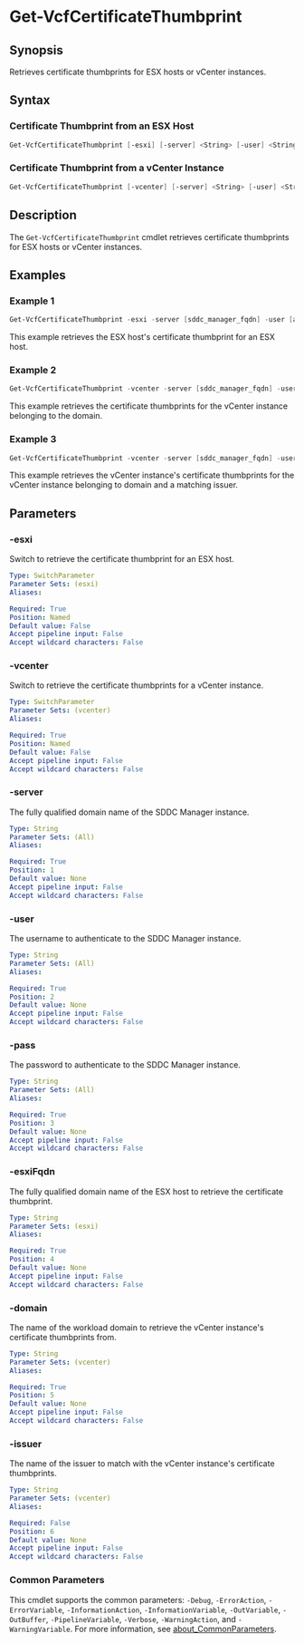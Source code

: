 # Get-VcfCertificateThumbprint

## Synopsis

Retrieves certificate thumbprints for ESX hosts or vCenter instances.

## Syntax

### Certificate Thumbprint from an ESX Host

```powershell
Get-VcfCertificateThumbprint [-esxi] [-server] <String> [-user] <String> [-pass] <String> [-esxiFqdn] <String> [<CommonParameters>]
```

### Certificate Thumbprint from a vCenter Instance

```powershell
Get-VcfCertificateThumbprint [-vcenter] [-server] <String> [-user] <String> [-pass] <String> [-domain] <String> [[-issuer] <String>] [<CommonParameters>]
```

## Description

The `Get-VcfCertificateThumbprint` cmdlet retrieves certificate thumbprints for ESX hosts or vCenter instances.

## Examples

### Example 1

```powershell
Get-VcfCertificateThumbprint -esxi -server [sddc_manager_fqdn] -user [admin_username] -pass [admin_password] -esxiFqdn [esx_host_fqdn]
```

This example retrieves the ESX host's certificate thumbprint for an ESX host.

### Example 2

```powershell
Get-VcfCertificateThumbprint -vcenter -server [sddc_manager_fqdn] -user [admin_username] -pass [admin_password] -domain [workload_domain_name]
```

This example retrieves the certificate thumbprints for the vCenter instance belonging to the domain.

### Example 3

```powershell
Get-VcfCertificateThumbprint -vcenter -server [sddc_manager_fqdn] -user [admin_username] -pass [admin_password] -domain [workload_domain_name] -issuer [issuer_name]
```

This example retrieves the vCenter instance's certificate thumbprints for the vCenter instance belonging to domain and a matching issuer.

## Parameters

### -esxi

Switch to retrieve the certificate thumbprint for an ESX host.

```yaml
Type: SwitchParameter
Parameter Sets: (esxi)
Aliases:

Required: True
Position: Named
Default value: False
Accept pipeline input: False
Accept wildcard characters: False
```

### -vcenter

Switch to retrieve the certificate thumbprints for a vCenter instance.

```yaml
Type: SwitchParameter
Parameter Sets: (vcenter)
Aliases:

Required: True
Position: Named
Default value: False
Accept pipeline input: False
Accept wildcard characters: False
```

### -server

The fully qualified domain name of the SDDC Manager instance.

```yaml
Type: String
Parameter Sets: (All)
Aliases:

Required: True
Position: 1
Default value: None
Accept pipeline input: False
Accept wildcard characters: False
```

### -user

The username to authenticate to the SDDC Manager instance.

```yaml
Type: String
Parameter Sets: (All)
Aliases:

Required: True
Position: 2
Default value: None
Accept pipeline input: False
Accept wildcard characters: False
```

### -pass

The password to authenticate to the SDDC Manager instance.

```yaml
Type: String
Parameter Sets: (All)
Aliases:

Required: True
Position: 3
Default value: None
Accept pipeline input: False
Accept wildcard characters: False
```

### -esxiFqdn

The fully qualified domain name of the ESX host to retrieve the certificate thumbprint.

```yaml
Type: String
Parameter Sets: (esxi)
Aliases:

Required: True
Position: 4
Default value: None
Accept pipeline input: False
Accept wildcard characters: False
```

### -domain

The name of the workload domain to retrieve the vCenter instance's certificate thumbprints from.

```yaml
Type: String
Parameter Sets: (vcenter)
Aliases:

Required: True
Position: 5
Default value: None
Accept pipeline input: False
Accept wildcard characters: False
```

### -issuer

The name of the issuer to match with the vCenter instance's certificate thumbprints.

```yaml
Type: String
Parameter Sets: (vcenter)
Aliases:

Required: False
Position: 6
Default value: None
Accept pipeline input: False
Accept wildcard characters: False
```

### Common Parameters

This cmdlet supports the common parameters: `-Debug`, `-ErrorAction`, `-ErrorVariable`, `-InformationAction`, `-InformationVariable`, `-OutVariable`, `-OutBuffer`, `-PipelineVariable`, `-Verbose`, `-WarningAction`, and `-WarningVariable`. For more information, see [about_CommonParameters](http://go.microsoft.com/fwlink/?LinkID=113216).